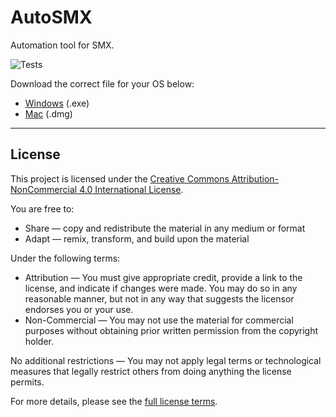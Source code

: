 # AutoSMX
Automation tool for SMX. 

![Tests](https://github.com/samirg1/ALTER-SMX-Tool/actions/workflows/tests.yml/badge.svg)

Download the correct file for your OS below:
- [Windows](https://github.com/samirg1/ALTER-SMX-Tool//releases/latest/download/AutoSMX.zip) (.exe)
- [Mac](https://github.com/samirg1/ALTER-SMX-Tool//releases/latest/download/AutoSMX.dmg) (.dmg)

---
## License

This project is licensed under the [Creative Commons Attribution-NonCommercial 4.0 International License](https://creativecommons.org/licenses/by-nc/4.0/).

You are free to:
- Share — copy and redistribute the material in any medium or format
- Adapt — remix, transform, and build upon the material

Under the following terms:
- Attribution — You must give appropriate credit, provide a link to the license, and indicate if changes were made. You may do so in any reasonable manner, but not in any way that suggests the licensor endorses you or your use.
- Non-Commercial — You may not use the material for commercial purposes without obtaining prior written permission from the copyright holder.

No additional restrictions 
— You may not apply legal terms or technological measures that legally restrict others from doing anything the license permits.

For more details, please see the [full license terms](https://creativecommons.org/licenses/by-nc/4.0/legalcode).
